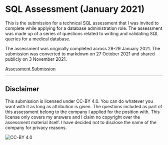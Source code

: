 # SQL Assessment (January 2021)

This is the submission for a technical SQL assessment that I was invited to complete while applying for a database administration role. The assessment was made up of a series of questions related to writing and validating SQL queries for a medical database.

The assessment was originally completed across 28-29 January 2021. The submission was converted to markdown on 27 October 2021 and shared publicly on 3 November 2021.

[Assessment Submission](./submission/readme.md)

---

## Disclaimer

This submission is licensed under CC-BY 4.0. You can do whatever you want with it as long as attribution is given. The questions included as part of this assessment belong to the company I applied for the position with. This license only covers my answers and I claim no copyright over the assessment material itself. I have decided not to disclose the name of the company for privacy reasons.

![CC-BY 4.0](https://i.creativecommons.org/l/by/4.0/88x31.png)


